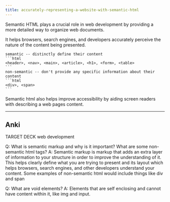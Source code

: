 ```yaml
---
title: accurately-representing-a-website-with-semantic-html
---
```

Semantic HTML plays a crucial role in web development by providing a more detailed way to organize web documents. 

It helps browsers, search engines, and developers accurately perceive the nature of the content being presented. 
````ad-tldr
semantic -- distinctly define their content
```html
<header>, <nav>, <main>, <article>, <h1>, <form>, <table>
```
non-semantic -- don't provide any specific information about their content
```html
<div>, <span>
```
````

Semantic html also helps improve accessibility by aiding screen readers with describing a web pages content.

---
## Anki

TARGET DECK
web development

Q: What is semantic markup and why is it important? What are some non-semantic html tags?
A: Semantic markup is markup that adds an extra layer of information to your structure in order to improve the understanding of it. This helps clearly define what you are trying to present and its layout which helps browsers, search engines, and other developers understand your content. Some examples of non-semantic html would include things like div and span
<!--ID: 1697472412543-->

Q: What are void elements?
A: Elements that are self enclosing and cannot have content within it, like img and input.
<!--ID: 1697472546086-->